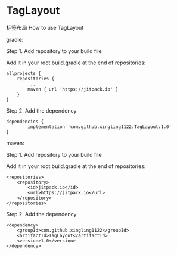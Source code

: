 # TagLayout
标签布局
How to use TagLayout

gradle:

Step 1. Add repository to your build file

Add it in your root build.gradle at the end of repositories:

	allprojects {
		repositories {
			...
			maven { url 'https://jitpack.io' }
		}
	}
  
Step 2. Add the dependency

	dependencies {
	        implementation 'com.github.xingling1122:TagLayout:1.0'
	}
  
 maven:
 
 Step 1. Add repository to your build file
 
 Add it in your root build.gradle at the end of repositories:

	<repositories>
		<repository>
		    <id>jitpack.io</id>
		    <url>https://jitpack.io</url>
		</repository>
	</repositories>
  
Step 2. Add the dependency

	<dependency>
	    <groupId>com.github.xingling1122</groupId>
	    <artifactId>TagLayout</artifactId>
	    <version>1.0</version>
	</dependency>
